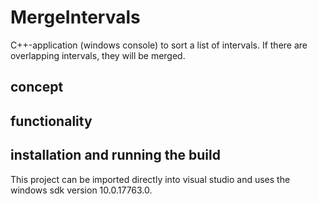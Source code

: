 # MergeIntervals
C++-application (windows console) to sort a list of intervals. If there are overlapping intervals, they will be merged.

## concept


## functionality

## installation and running the build
This project can be imported directly into visual studio and uses the windows sdk version 10.0.17763.0. 
